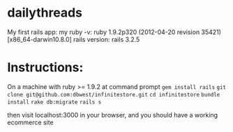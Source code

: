 dailythreads
============

My first rails app:
my ruby -v: ruby 1.9.2p320 (2012-04-20 revision 35421) [x86_64-darwin10.8.0]
rails version: rails 3.2.5

Instructions:
=============
On a machine with ruby >= 1.9.2 at command prompt
`gem install rails`
`git clone git@github.com:dbwest/infinitestore.git`
`cd infinitestore`
`bundle install`
`rake db:migrate`
`rails s`

then visit localhost:3000 in your browser, and you should have a working ecommerce site

